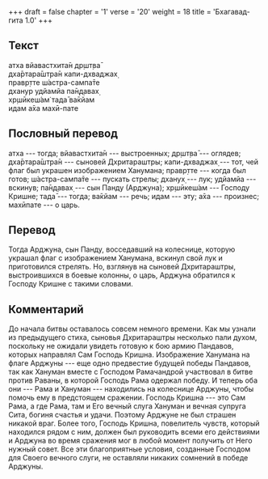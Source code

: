 +++
draft = false
chapter = '1'
verse = '20'
weight = 18
title = 'Бхагавад-гита 1.0'
+++
## Текст

атха вйавастхита̄н др̣шт̣ва̄  
дха̄ртара̄шт̣ра̄н капи-дхваджах̣  
правр̣тте ш́астра-сампа̄те  
дханур удйамйа па̄н̣д̣авах̣  
хр̣шӣкеш́ам̇ тада̄ ва̄кйам  
идам а̄ха махӣ-пате

## Пословный перевод

атха --- тогда; вйавастхита̄н --- выстроенных; др̣шт̣ва̄ --- оглядев;
дха̄ртара̄шт̣ра̄н --- сыновей Дхритараштры; капи-дхваджах̣ --- тот, чей флаг
был украшен изображением Ханумана; правр̣тте --- когда был готов;
ш́астра-сампа̄те --- пускать стрелы; дханух̣ --- лук; удйамйа --- вскинув;
па̄н̣д̣авах̣ --- сын Панду (Арджуна); хр̣шӣкеш́ам --- Господу Кришне; тада̄ ---
тогда; ва̄кйам --- речь; идам --- эту; а̄ха --- произнес; махӣпате --- о
царь.

## Перевод

Тогда Арджуна, сын Панду, восседавший на колеснице, которую украшал флаг
с изображением Ханумана, вскинул свой лук и приготовился стрелять. Но,
взглянув на сыновей Дхритараштры, выстроившихся в боевые колонны, о
царь, Арджуна обратился к Господу Кришне с такими словами.

## Комментарий

До начала битвы оставалось совсем немного времени. Как мы узнали из
предыдущего стиха, сыновья Дхритараштры несколько пали духом, поскольку
не ожидали увидеть готовую к бою армию Пандавов, которых направлял Сам
Господь Кришна. Изображение Ханумана на флаге Арджуны --- еще одно
предвестие будущей победы Пандавов, так как Хануман вместе с Господом
Рамачандрой участвовал в битве против Раваны, в которой Господь Рама
одержал победу. И теперь оба они --- Рама и Хануман --- находились на
колеснице Арджуны, чтобы помочь ему в предстоящем сражении. Господь
Кришна --- это Сам Рама, а где Рама, там и Его вечный слуга Хануман и
вечная супруга Сита, богиня счастья и удачи. Поэтому Арджуне не был
страшен никакой враг. Более того, Господь Кришна, повелитель чувств,
который находился рядом с ним, должен был руководить всеми его
действиями и Арджуна во время сражения мог в любой момент получить от
Него нужный совет. Все эти благоприятные условия, созданные Господом для
Своего вечного слуги, не оставляли никаких сомнений в победе Арджуны.
